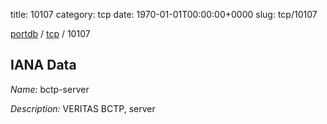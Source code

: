 title: 10107
category: tcp
date: 1970-01-01T00:00:00+0000
slug: tcp/10107

[portdb](/) / [tcp](/category/tcp.html) / 10107


## IANA Data

_Name:_ bctp-server

_Description:_ VERITAS BCTP, server

